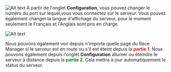 ![Alt text](~/images/config.png)
À partir de l'onglet **Configuration**, vous pouvez changer le numéro du port sur lequel,vous vous connectez sur le serveur. Vous pouvez également changer la langue d'affichage du serveur, pour le moment seulement le Français et l'Anglais sont pris en charge.

![Alt text](~/images/enroute.png)

Nous pouvons également voir depuis n'importe quelle page du Race Manager si le serveur est en route ou s'il est éteint depuis la **<span style="color: red"> partie 1</span>**. Nous pouvons également depuis l'onglet **Configuration** allumer ou éteindre le serveur à distance depuis la **<span style="color: green"> partie 2</span>**. Cela mettra à jour automatiquement le status du serveur.

